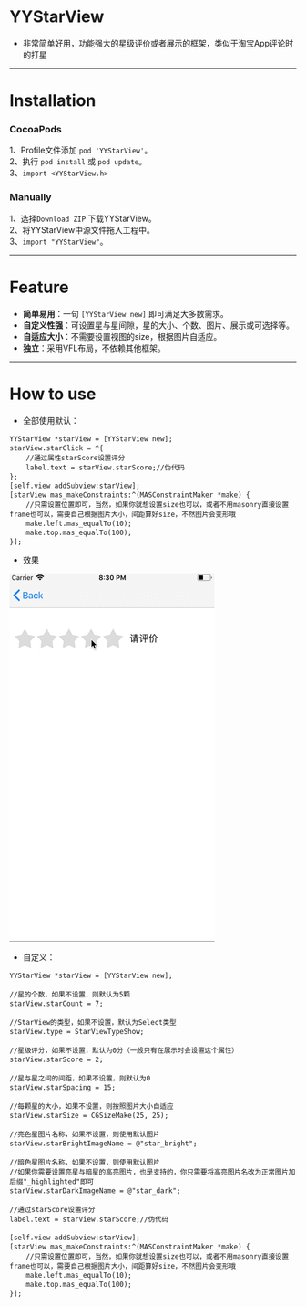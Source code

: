 # YYStarView
* 非常简单好用，功能强大的星级评价或者展示的框架，类似于淘宝App评论时的打星

----

# Installation
### CocoaPods
1、Profile文件添加 `pod 'YYStarView'`。  
2、执行 `pod install` 或 `pod update`。  
3、`import <YYStarView.h>`
### Manually  
1、选择`Download ZIP` 下载YYStarView。  
2、将YYStarView中源文件拖入工程中。  
3、`import "YYStarView"`。

---

# Feature
* **简单易用**：一句 `[YYStarView new]` 即可满足大多数需求。
* **自定义性强**：可设置星与星间隙，星的大小、个数、图片、展示或可选择等。
* **自适应大小**：不需要设置视图的size，根据图片自适应。
* **独立**：采用VFL布局，不依赖其他框架。

---

# How to use

* 全部使用默认：
```objc
YYStarView *starView = [YYStarView new];
starView.starClick = ^{
    //通过属性starScore设置评分
    label.text = starView.starScore;//伪代码
};
[self.view addSubview:starView];
[starView mas_makeConstraints:^(MASConstraintMaker *make) {
    //只需设置位置即可，当然，如果你就想设置size也可以，或者不用masonry直接设置frame也可以，需要自己根据图片大小，间距算好size，不然图片会变形哦
    make.left.mas_equalTo(10);
    make.top.mas_equalTo(100);
}];
```
* 效果

![图片](https://github.com/WallaceYou/YYStarView/blob/master/ShowImage/YYStarView-Show1.gif)


* 自定义：
```objc
YYStarView *starView = [YYStarView new];

//星的个数，如果不设置，则默认为5颗
starView.starCount = 7;

//StarView的类型，如果不设置，默认为Select类型
starView.type = StarViewTypeShow;

//星级评分，如果不设置，默认为0分（一般只有在展示时会设置这个属性）
starView.starScore = 2;

//星与星之间的间距，如果不设置，则默认为0
starView.starSpacing = 15;

//每颗星的大小，如果不设置，则按照图片大小自适应
starView.starSize = CGSizeMake(25, 25);

//亮色星图片名称，如果不设置，则使用默认图片
starView.starBrightImageName = @"star_bright";

//暗色星图片名称，如果不设置，则使用默认图片
//如果你需要设置亮星与暗星的高亮图片，也是支持的，你只需要将高亮图片名改为正常图片加后缀"_highlighted"即可
starView.starDarkImageName = @"star_dark";

//通过starScore设置评分
label.text = starView.starScore;//伪代码

[self.view addSubview:starView];
[starView mas_makeConstraints:^(MASConstraintMaker *make) {
    //只需设置位置即可，当然，如果你就想设置size也可以，或者不用masonry直接设置frame也可以，需要自己根据图片大小，间距算好size，不然图片会变形哦
    make.left.mas_equalTo(10);
    make.top.mas_equalTo(100);
}];
```
